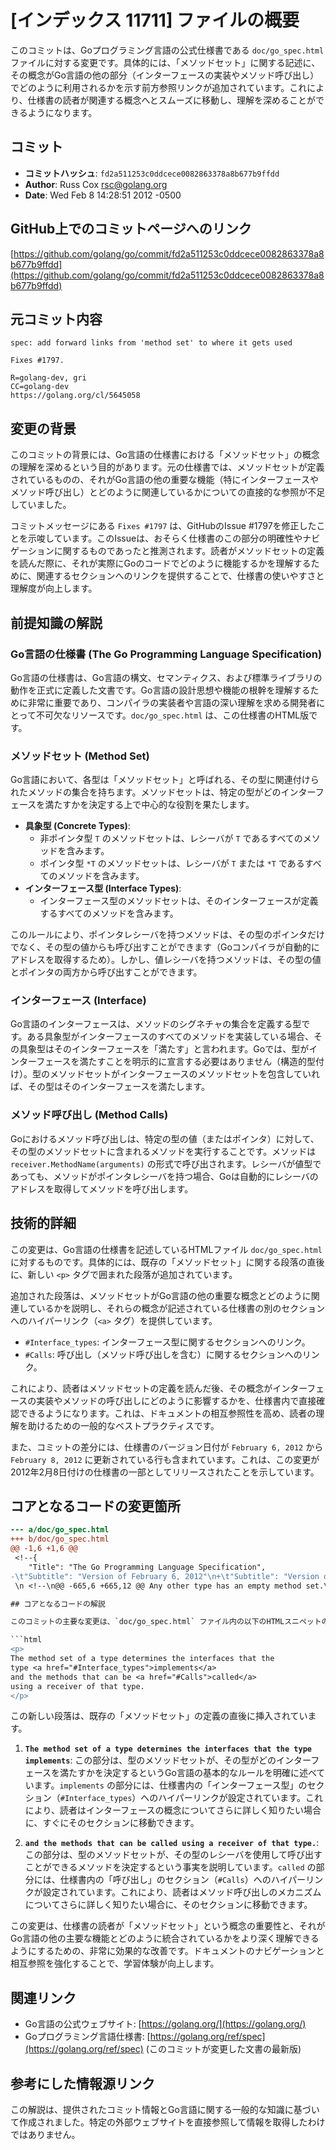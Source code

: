 # [インデックス 11711] ファイルの概要

このコミットは、Goプログラミング言語の公式仕様書である `doc/go_spec.html` ファイルに対する変更です。具体的には、「メソッドセット」に関する記述に、その概念がGo言語の他の部分（インターフェースの実装やメソッド呼び出し）でどのように利用されるかを示す前方参照リンクが追加されています。これにより、仕様書の読者が関連する概念へとスムーズに移動し、理解を深めることができるようになります。

## コミット

- **コミットハッシュ**: `fd2a511253c0ddcece0082863378a8b677b9ffdd`
- **Author**: Russ Cox <rsc@golang.org>
- **Date**: Wed Feb 8 14:28:51 2012 -0500

## GitHub上でのコミットページへのリンク

[https://github.com/golang/go/commit/fd2a511253c0ddcece0082863378a8b677b9ffdd](https://github.com/golang/go/commit/fd2a511253c0ddcece0082863378a8b677b9ffdd)

## 元コミット内容

```
spec: add forward links from 'method set' to where it gets used

Fixes #1797.

R=golang-dev, gri
CC=golang-dev
https://golang.org/cl/5645058
```

## 変更の背景

このコミットの背景には、Go言語の仕様書における「メソッドセット」の概念の理解を深めるという目的があります。元の仕様書では、メソッドセットが定義されているものの、それがGo言語の他の重要な機能（特にインターフェースやメソッド呼び出し）とどのように関連しているかについての直接的な参照が不足していました。

コミットメッセージにある `Fixes #1797` は、GitHubのIssue #1797を修正したことを示唆しています。このIssueは、おそらく仕様書のこの部分の明確性やナビゲーションに関するものであったと推測されます。読者がメソッドセットの定義を読んだ際に、それが実際にGoのコードでどのように機能するかを理解するために、関連するセクションへのリンクを提供することで、仕様書の使いやすさと理解度が向上します。

## 前提知識の解説

### Go言語の仕様書 (The Go Programming Language Specification)

Go言語の仕様書は、Go言語の構文、セマンティクス、および標準ライブラリの動作を正式に定義した文書です。Go言語の設計思想や機能の根幹を理解するために非常に重要であり、コンパイラの実装者や言語の深い理解を求める開発者にとって不可欠なリソースです。`doc/go_spec.html` は、この仕様書のHTML版です。

### メソッドセット (Method Set)

Go言語において、各型は「メソッドセット」と呼ばれる、その型に関連付けられたメソッドの集合を持ちます。メソッドセットは、特定の型がどのインターフェースを満たすかを決定する上で中心的な役割を果たします。

*   **具象型 (Concrete Types)**:
    *   非ポインタ型 `T` のメソッドセットは、レシーバが `T` であるすべてのメソッドを含みます。
    *   ポインタ型 `*T` のメソッドセットは、レシーバが `T` または `*T` であるすべてのメソッドを含みます。
*   **インターフェース型 (Interface Types)**:
    *   インターフェース型のメソッドセットは、そのインターフェースが定義するすべてのメソッドを含みます。

このルールにより、ポインタレシーバを持つメソッドは、その型のポインタだけでなく、その型の値からも呼び出すことができます（Goコンパイラが自動的にアドレスを取得するため）。しかし、値レシーバを持つメソッドは、その型の値とポインタの両方から呼び出すことができます。

### インターフェース (Interface)

Go言語のインターフェースは、メソッドのシグネチャの集合を定義する型です。ある具象型がインターフェースのすべてのメソッドを実装している場合、その具象型はそのインターフェースを「満たす」と言われます。Goでは、型がインターフェースを満たすことを明示的に宣言する必要はありません（構造的型付け）。型のメソッドセットがインターフェースのメソッドセットを包含していれば、その型はそのインターフェースを満たします。

### メソッド呼び出し (Method Calls)

Goにおけるメソッド呼び出しは、特定の型の値（またはポインタ）に対して、その型のメソッドセットに含まれるメソッドを実行することです。メソッドは `receiver.MethodName(arguments)` の形式で呼び出されます。レシーバが値型であっても、メソッドがポインタレシーバを持つ場合、Goは自動的にレシーバのアドレスを取得してメソッドを呼び出します。

## 技術的詳細

この変更は、Go言語の仕様書を記述しているHTMLファイル `doc/go_spec.html` に対するものです。具体的には、既存の「メソッドセット」に関する段落の直後に、新しい `<p>` タグで囲まれた段落が追加されています。

追加された段落は、メソッドセットがGo言語の他の重要な概念とどのように関連しているかを説明し、それらの概念が記述されている仕様書の別のセクションへのハイパーリンク（`<a>` タグ）を提供しています。

*   `#Interface_types`: インターフェース型に関するセクションへのリンク。
*   `#Calls`: 呼び出し（メソッド呼び出しを含む）に関するセクションへのリンク。

これにより、読者はメソッドセットの定義を読んだ後、その概念がインターフェースの実装やメソッドの呼び出しにどのように影響するかを、仕様書内で直接確認できるようになります。これは、ドキュメントの相互参照性を高め、読者の理解を助けるための一般的なベストプラクティスです。

また、コミットの差分には、仕様書のバージョン日付が `February 6, 2012` から `February 8, 2012` に更新されている行も含まれています。これは、この変更が2012年2月8日付けの仕様書の一部としてリリースされたことを示しています。

## コアとなるコードの変更箇所

```diff
--- a/doc/go_spec.html
+++ b/doc/go_spec.html
@@ -1,6 +1,6 @@
 <!--{
  	"Title": "The Go Programming Language Specification",
-\t"Subtitle": "Version of February 6, 2012"\n+\t"Subtitle": "Version of February 8, 2012"\n }-->
 \n <!--\n@@ -665,6 +665,12 @@ Any other type has an empty method set.\n In a method set, each method must have a unique name.\n </p>\n \n+<p>\n+The method set of a type determines the interfaces that the\n+type <a href=\"#Interface_types\">implements</a>\n+and the methods that can be <a href=\"#Calls\">called</a>\n+using a receiver of that type.\n+</p>\n \n <h3 id=\"Boolean_types\">Boolean types</h3>\n \n```

## コアとなるコードの解説

このコミットの主要な変更は、`doc/go_spec.html` ファイル内の以下のHTMLスニペットの追加です。

```html
<p>
The method set of a type determines the interfaces that the
type <a href="#Interface_types">implements</a>
and the methods that can be <a href="#Calls">called</a>
using a receiver of that type.
</p>
```

この新しい段落は、既存の「メソッドセット」の定義の直後に挿入されています。

1.  **`The method set of a type determines the interfaces that the type implements`**:
    この部分は、型のメソッドセットが、その型がどのインターフェースを満たすかを決定するというGo言語の基本的なルールを明確に述べています。`implements` の部分には、仕様書内の「インターフェース型」のセクション（`#Interface_types`）へのハイパーリンクが設定されています。これにより、読者はインターフェースの概念についてさらに詳しく知りたい場合に、すぐにそのセクションに移動できます。

2.  **`and the methods that can be called using a receiver of that type.`**:
    この部分は、型のメソッドセットが、その型のレシーバを使用して呼び出すことができるメソッドを決定するという事実を説明しています。`called` の部分には、仕様書内の「呼び出し」のセクション（`#Calls`）へのハイパーリンクが設定されています。これにより、読者はメソッド呼び出しのメカニズムについてさらに詳しく知りたい場合に、そのセクションに移動できます。

この変更は、仕様書の読者が「メソッドセット」という概念の重要性と、それがGo言語の他の主要な機能とどのように統合されているかをより深く理解できるようにするための、非常に効果的な改善です。ドキュメントのナビゲーションと相互参照を強化することで、学習体験が向上します。

## 関連リンク

*   Go言語の公式ウェブサイト: [https://golang.org/](https://golang.org/)
*   Goプログラミング言語仕様書: [https://golang.org/ref/spec](https://golang.org/ref/spec) (このコミットが変更した文書の最新版)

## 参考にした情報源リンク

この解説は、提供されたコミット情報とGo言語に関する一般的な知識に基づいて作成されました。特定の外部ウェブサイトを直接参照して情報を取得したわけではありません。

